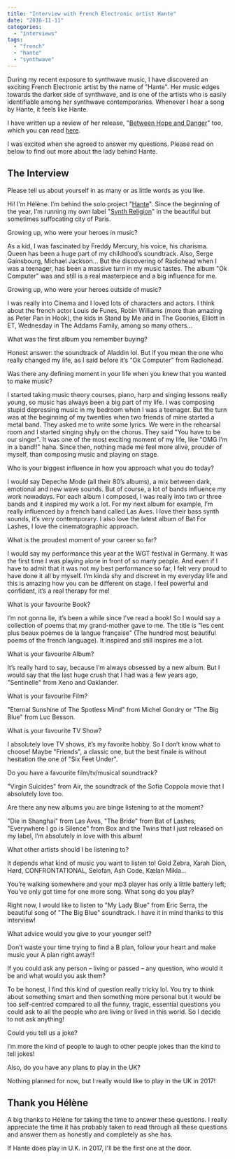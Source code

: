 ```yaml
---
title: "Interview with French Electronic artist Hante"
date: "2016-11-11"
categories: 
  - "interviews"
tags: 
  - "french"
  - "hante"
  - "synthwave"
---
```


During my recent exposure to synthwave music, I have discovered an exciting French Electronic artist by the name of "Hante". Her music edges towards the darker side of synthwave, and is one of the artists who is easily identifiable among her synthwave contemporaries. Whenever I hear a song by Hante, it feels like Hante.

I have written up a review of her release, "[Between Hope and Danger](https://hante.bandcamp.com/album/between-hope-danger)" too, which you can read [here](https://davidpeach.co.uk/2017/06/21/hope-danger-hante/).

I was excited when she agreed to answer my questions. Please read on below to find out more about the lady behind Hante.

## The Interview

Please tell us about yourself in as many or as little words as you like.

Hi! I’m Hélène. I’m behind the solo project "[Hante](https://hante.bandcamp.com/)". Since the beginning of the year, I’m running my own label "[Synth Religion](http://www.synthreligion.com/)" in the beautiful but sometimes suffocating city of Paris.

Growing up, who were your heroes in music?

As a kid, I was fascinated by Freddy Mercury, his voice, his charisma. Queen has been a huge part of my childhood’s soundtrack. Also, Serge Gainsbourg, Michael Jackson… But the discovering of Radiohead when I was a teenager, has been a massive turn in my music tastes. The album "Ok Computer" was and still is a real masterpiece and a big influence for me.

Growing up, who were your heroes outside of music?

I was really into Cinema and I loved lots of characters and actors. I think about the french actor Louis de Funes, Robin Williams (more than amazing as Peter Pan in Hook), the kids in Stand by Me and in The Goonies, Elliott in ET, Wednesday in The Addams Family, among so many others...

What was the first album you remember buying?

Honest answer: the soundtrack of Aladdin lol. But if you mean the one who really changed my life, as I said before it’s "Ok Computer" from Radiohead.

Was there any defining moment in your life when you knew that you wanted to make music?

I started taking music theory courses, piano, harp and singing lessons really young, so music has always been a big part of my life. I was composing stupid depressing music in my bedroom when I was a teenager. But the turn was at the beginning of my twenties when two friends of mine started a metal band. They asked me to write some lyrics. We were in the rehearsal room and I started singing shyly on the chorus. They said "You have to be our singer". It was one of the most exciting moment of my life, like "OMG I’m in a band!!" haha. Since then, nothing made me feel more alive, prouder of myself, than composing music and playing on stage.

Who is your biggest influence in how you approach what you do today?

I would say Depeche Mode (all their 80’s albums), a mix between dark, emotional and new wave sounds. But of course, a lot of bands influence my work nowadays. For each album I composed, I was really into two or three bands and it inspired my work a lot. For my next album for example, I’m really influenced by a french band called Las Aves. I love their bass synth sounds, it’s very contemporary. I also love the latest album of Bat For Lashes, I love the cinematographic approach.

What is the proudest moment of your career so far?

I would say my performance this year at the WGT festival in Germany. It was the first time I was playing alone in front of so many people. And even if I have to admit that it was not my best performance so far, I felt very proud to have done it all by myself. I’m kinda shy and discreet in my everyday life and this is amazing how you can be different on stage. I feel powerful and confident, it’s a real therapy for me!

What is your favourite Book?

I’m not gonna lie, it’s been a while since I’ve read a book! So I would say a collection of poems that my grand-mother gave to me. The title is "les cent plus beaux poèmes de la langue française" (The hundred most beautiful poems of the french language). It inspired and still inspires me a lot.

What is your favourite Album?

It’s really hard to say, because I’m always obsessed by a new album. But I would say that the last huge crush that I had was a few years ago, "Sentinelle" from Xeno and Oaklander.

What is your favourite Film?

"Eternal Sunshine of The Spotless Mind" from Michel Gondry or "The Big Blue" from Luc Besson.

What is your favourite TV Show?

I absolutely love TV shows, it’s my favorite hobby. So I don’t know what to choose! Maybe "Friends", a classic one, but the best finale is without hesitation the one of "Six Feet Under".

Do you have a favourite film/tv/musical soundtrack?

"Virgin Suicides" from Air, the soundtrack of the Sofia Coppola movie that I absolutely love too.

Are there any new albums you are binge listening to at the moment?

"Die in Shanghai" from Las Aves, "The Bride" from Bat of Lashes, "Everywhere I go is Silence" from Box and the Twins that I just released on my label, I’m absolutely in love with this album!

What other artists should I be listening to?

It depends what kind of music you want to listen to! Gold Zebra, Xarah Dion, Hørd, CONFRONTATIONAL, Selofan, Ash Code, Kælan Mikla...

You’re walking somewhere and your mp3 player has only a little battery left; You’ve only got time for one more song. What song do you play?

Right now, I would like to listen to "My Lady Blue" from Eric Serra, the beautiful song of "The Big Blue" soundtrack. I have it in mind thanks to this interview!

What advice would you give to your younger self?

Don’t waste your time trying to find a B plan, follow your heart and make music your A plan right away!!

If you could ask any person – living or passed – any question, who would it be and what would you ask them?

To be honest, I find this kind of question really tricky lol. You try to think about something smart and then something more personal but it would be too self-centred compared to all the funny, tragic, essential questions you could ask to all the people who are living or lived in this world. So I decide to not ask anything!

Could you tell us a joke?

I’m more the kind of people to laugh to other people jokes than the kind to tell jokes!

Also, do you have any plans to play in the UK?

Nothing planned for now, but I really would like to play in the UK in 2017!

## Thank you Hélène

A big thanks to Hélène for taking the time to answer these questions. I really appreciate the time it has probably taken to read through all these questions and answer them as honestly and completely as she has.

If Hante does play in U.K. in 2017, I'll be the first one at the door.
